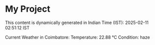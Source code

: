 # My Project

This content is dynamically generated in Indian Time (IST): 2025-02-11 02:51:12 IST


Current Weather in Coimbatore:
Temperature: 22.88 °C
Condition: haze
